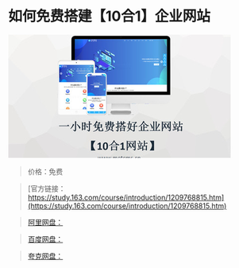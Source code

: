 # 如何免费搭建【10合1】企业网站

![img](../../../assets/study163/free/28a7561079994db2ae527a46abc59656.jpg)

> 价格：免费

> [官方链接：https://study.163.com/course/introduction/1209768815.htm](https://study.163.com/course/introduction/1209768815.htm)

> [阿里网盘：]()

> [百度网盘：]()

> [夸克网盘：]()

